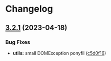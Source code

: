 # Changelog

## [3.2.1](https://github.com/artalar/reatom/compare/utils-v3.2.0...utils-v3.2.1) (2023-04-18)


### Bug Fixes

* **utils:** small DOMException ponyfil ([c5d0f16](https://github.com/artalar/reatom/commit/c5d0f16cd8601219031e2a219b24b712fdc03d77))
